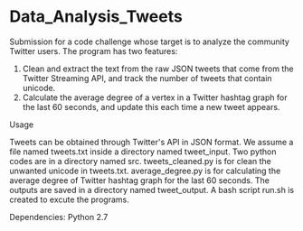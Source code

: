 # Data_Analysis_Tweets
Submission for a code challenge whose target is to analyze the community Twitter users. The program has two features:
1. Clean and extract the text from the raw JSON tweets that come from the Twitter Streaming API, and track the number of tweets that contain unicode.
2. Calculate the average degree of a vertex in a Twitter hashtag graph for the last 60 seconds, and update this each time a new tweet appears.


Usage

Tweets can be obtained through Twitter's API in JSON format. We assume a file named tweets.txt inside a directory named tweet_input.
Two python codes are in a directory named src. tweets_cleaned.py is for clean the unwanted unicode in tweets.txt. average_degree.py is for calculating the average degree of Twitter hashtag graph for the last 60 seconds.
The outputs are saved in a directory named tweet_output. 
A bash script run.sh is created to excute the programs.

Dependencies: Python 2.7




